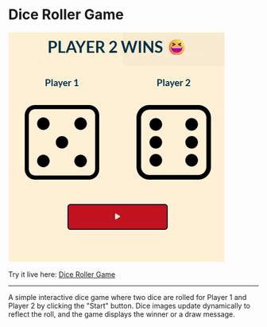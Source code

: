 # Dice Roller Game

![Dice Roller Screenshot](Images/Screenshot%202025-07-28%20150649.png)


Try it live here: [Dice Roller Game](https://alpha1207vj.github.io/Dice-Roller-PROGRAM/)

---

A simple interactive dice game where two dice are rolled for Player 1 and Player 2 by clicking the "Start" button. Dice images update dynamically to reflect the roll, and the game displays the winner or a draw message.
